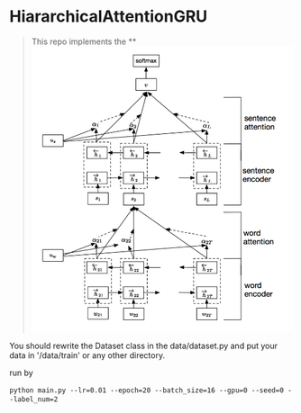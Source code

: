 # HiararchicalAttentionGRU

> This repo implements the **
![model_archi](./pictures/figure1.png)

You should rewrite the Dataset class in the data/dataset.py
and put your data in '/data/train' or any other directory.

run by

```
python main.py --lr=0.01 --epoch=20 --batch_size=16 --gpu=0 --seed=0 --label_num=2
```